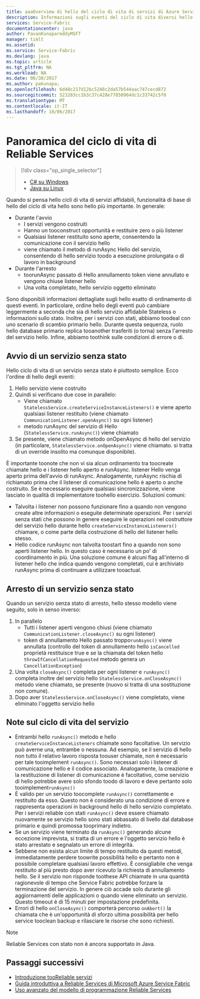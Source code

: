 ```yaml
---
title: aaaOverview di hello del ciclo di vita di servizi di Azure Service Fabric affidabile | Documenti Microsoft
description: Informazioni sugli eventi del ciclo di vita diversi hello in servizi di Service Fabric affidabili
services: Service-Fabric
documentationcenter: java
author: PavanKunapareddyMSFT
manager: timlt
ms.assetid: 
ms.service: Service-Fabric
ms.devlang: java
ms.topic: article
ms.tgt_pltfrm: NA
ms.workload: NA
ms.date: 06/30/2017
ms.author: pakunapa;
ms.openlocfilehash: 6d48c217d12bc5248c2da57b544aac747cecd872
ms.sourcegitcommit: 523283cc1b3c37c428e77850964dc1c33742c5f0
ms.translationtype: MT
ms.contentlocale: it-IT
ms.lasthandoff: 10/06/2017
---
```

# <a name="reliable-services-lifecycle-overview"></a>Panoramica del ciclo di vita di Reliable Services
> [!div class="op_single_selector"]
> * [C# su Windows](service-fabric-reliable-services-lifecycle.md)
> * [Java su Linux](service-fabric-reliable-services-lifecycle-java.md)
>
>

Quando si pensa hello cicli di vita di servizi affidabili, funzionalità di base di hello del ciclo di vita hello sono hello più importante. In generale:

* Durante l'avvio
  * I servizi vengono costruiti
  * Hanno un tooconstruct opportunità e restituire zero o più listener
  * Qualsiasi listener restituito sono aperte, consentendo la comunicazione con il servizio hello
  * viene chiamato il metodo di runAsync Hello del servizio, consentendo di hello servizio toodo a esecuzione prolungata o di lavoro in background
* Durante l'arresto
  * toorunAsync passato di Hello annullamento token viene annullato e vengono chiuse listener hello
  * Una volta completato, hello servizio oggetto eliminato

Sono disponibili informazioni dettagliate sugli hello esatto di ordinamento di questi eventi. In particolare, ordine hello degli eventi può cambiare leggermente a seconda che sia di hello servizio affidabile Stateless o informazioni sullo stato. Inoltre, per i servizi con stati, abbiamo toodeal con uno scenario di scambio primario hello. Durante questa sequenza, ruolo hello database primario replica tooanother trasferiti (o torna) senza l'arresto del servizio hello. Infine, abbiamo toothink sulle condizioni di errore o di.

## <a name="stateless-service-startup"></a>Avvio di un servizio senza stato
Hello ciclo di vita di un servizio senza stato è piuttosto semplice. Ecco l'ordine di hello degli eventi:

1. Hello servizio viene costruito
2. Quindi si verificano due cose in parallelo:
    - Viene chiamato `StatelessService.createServiceInstanceListeners()` e viene aperto qualsiasi listener restituito (viene chiamato `CommunicationListener.openAsync()` su ogni listener)
    - metodo runAsync del servizio di Hello (`StatelessService.runAsync()`) viene chiamato
3. Se presente, viene chiamato metodo onOpenAsync di hello del servizio (in particolare, `StatelessService.onOpenAsync()` viene chiamato. si tratta di un override insolito ma comunque disponibile).

È importante toonote che non vi sia alcun ordinamento tra toocreate chiamate hello e i listener hello aperto e runAsync. listener Hello venga aperto prima dell'avvio di runAsync. Analogamente, runAsync rischia di richiamato prima che il listener di comunicazione hello è aperto o anche costruito. Se è necessario eseguire qualsiasi sincronizzazione, viene lasciato in qualità di implementatore toohello esercizio. Soluzioni comuni:

* Talvolta i listener non possono funzionare fino a quando non vengono create altre informazioni o eseguite determinate operazioni. Per i servizi senza stati che possono in genere eseguire le operazioni nel costruttore del servizio hello durante hello `createServiceInstanceListeners()` chiamare, o come parte della costruzione di hello del listener hello stesso.
* Hello codice runAsync non talvolta toostart fino a quando non sono aperti listener hello. In questo caso è necessario un po' di coordinamento in più. Una soluzione comune è alcuni flag all'interno di listener hello che indica quando vengono completati, cui è archiviato runAsync prima di continuare a utilizzare tooactual.

## <a name="stateless-service-shutdown"></a>Arresto di un servizio senza stato
Quando un servizio senza stato di arresto, hello stesso modello viene seguito, solo in senso inverso:

1. In parallelo
    - Tutti i listener aperti vengono chiusi (viene chiamato `CommunicationListener.closeAsync()` su ogni listener)
    - token di annullamento Hello passato troppo`runAsync()` viene annullata (controllo del token di annullamento hello `isCancelled` proprietà restituisce true e se la chiamata del token hello `throwIfCancellationRequested` metodo genera un `CancellationException`)
2. Una volta `closeAsync()` completa per ogni listener e `runAsync()` completa inoltre del servizio hello `StatelessService.onCloseAsync()` metodo viene chiamato, se presente (nuovo si tratta di una sostituzione non comune).
3. Dopo aver `StatelessService.onCloseAsync()` viene completato, viene eliminato l'oggetto servizio hello

## <a name="notes-on-service-lifecycle"></a>Note sul ciclo di vita del servizio
* Entrambi hello `runAsync()` metodo e hello `createServiceInstanceListeners` chiamate sono facoltative. Un servizio può averne una, entrambe o nessuna. Ad esempio, se il servizio di hello non tutto il relativo lavoro risposta toouser chiamate, non è necessario per tale tooimplement `runAsync()`. Sono necessari solo i listener di comunicazione hello e il codice associato. Analogamente, la creazione e la restituzione di listener di comunicazione è facoltativo, come servizio di hello potrebbe avere solo sfondo toodo di lavoro e deve pertanto solo tooimplement`runAsync()`
* È valido per un servizio toocomplete `runAsync()` correttamente e restituito da esso. Questo non è considerato una condizione di errore e rappresenta operazioni in background hello di hello servizio completato. Per i servizi reliable con stati `runAsync()` deve essere chiamato nuovamente se servizio hello sono stati abbassato di livello dal database primario e quindi promossa tooprimary indietro.
* Se un servizio viene terminato da `runAsync()` generando alcune eccezione imprevista, si tratta di un errore e l'oggetto servizio hello è stato arrestato e segnalato un errore di integrità.
* Sebbene non esista alcun limite di tempo restituito da questi metodi, immediatamente perdere toowrite possibilità hello e pertanto non è possibile completare qualsiasi lavoro effettivo. È consigliabile che venga restituito al più presto dopo aver ricevuto la richiesta di annullamento hello. Se il servizio non risponde toothese API chiamate in una quantità ragionevole di tempo che Service Fabric potrebbe forzare la terminazione del servizio. In genere ciò accade solo durante gli aggiornamenti delle applicazioni o quando viene eliminato un servizio. Questo timeout è di 15 minuti per impostazione predefinita.
* Errori di hello `onCloseAsync()` comporterà percorso `onAbort()` la chiamata che è un'opportunità di sforzo ultima possibilità per hello service tooclean backup e rilasciare le risorse che sono richiesti.

> [!NOTE]
> Reliable Services con stato non è ancora supportato in Java.
>
>

## <a name="next-steps"></a>Passaggi successivi
* [Introduzione tooReliable servizi](service-fabric-reliable-services-introduction.md)
* [Guida introduttiva a Reliable Services di Microsoft Azure Service Fabric](service-fabric-reliable-services-quick-start.md)
* [Uso avanzato del modello di programmazione Reliable Services](service-fabric-reliable-services-advanced-usage.md)
